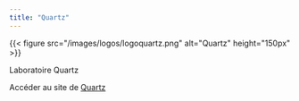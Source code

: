 ```yaml
---
title: "Quartz"
---
```


{{< figure src="/images/logos/logoquartz.png" alt="Quartz" height="150px" >}}

Laboratoire Quartz

Accéder au site de [Quartz](https://www.quartz-lab.fr/)
